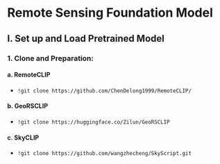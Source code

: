 # Remote Sensing Foundation Model

## I. Set up and Load Pretrained Model

### 1. Clone and Preparation:

#### a. RemoteCLIP

- `!git clone https://github.com/ChenDelong1999/RemoteCLIP/`

#### b. GeoRSCLIP

- `!git clone https://huggingface.co/Zilun/GeoRSCLIP`

#### c. SkyCLIP

- `!git clone https://github.com/wangzhecheng/SkyScript.git`